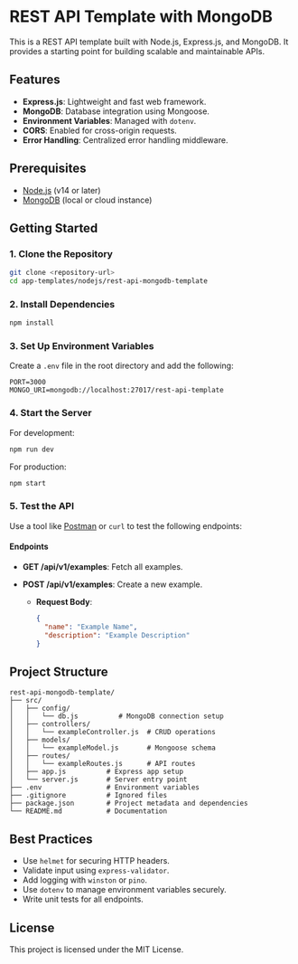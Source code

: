 # REST API Template with MongoDB

This is a REST API template built with Node.js, Express.js, and MongoDB. It provides a starting point for building scalable and maintainable APIs.

## Features

- **Express.js**: Lightweight and fast web framework.
- **MongoDB**: Database integration using Mongoose.
- **Environment Variables**: Managed with `dotenv`.
- **CORS**: Enabled for cross-origin requests.
- **Error Handling**: Centralized error handling middleware.

## Prerequisites

- [Node.js](https://nodejs.org/) (v14 or later)
- [MongoDB](https://www.mongodb.com/) (local or cloud instance)

## Getting Started

### 1. Clone the Repository

```bash
git clone <repository-url>
cd app-templates/nodejs/rest-api-mongodb-template
```

### 2. Install Dependencies

```bash
npm install
```

### 3. Set Up Environment Variables

Create a `.env` file in the root directory and add the following:

```env
PORT=3000
MONGO_URI=mongodb://localhost:27017/rest-api-template
```

### 4. Start the Server

For development:

```bash
npm run dev
```

For production:

```bash
npm start
```

### 5. Test the API

Use a tool like [Postman](https://www.postman.com/) or `curl` to test the following endpoints:

#### Endpoints

- **GET /api/v1/examples**: Fetch all examples.
- **POST /api/v1/examples**: Create a new example.

  - **Request Body**:

    ```json
    {
      "name": "Example Name",
      "description": "Example Description"
    }
    ```

## Project Structure

```plaintext
rest-api-mongodb-template/
├── src/
│   ├── config/
│   │   └── db.js          # MongoDB connection setup
│   ├── controllers/
│   │   └── exampleController.js  # CRUD operations
│   ├── models/
│   │   └── exampleModel.js       # Mongoose schema
│   ├── routes/
│   │   └── exampleRoutes.js      # API routes
│   ├── app.js          # Express app setup
│   └── server.js       # Server entry point
├── .env                # Environment variables
├── .gitignore          # Ignored files
├── package.json        # Project metadata and dependencies
└── README.md           # Documentation
```

## Best Practices

- Use `helmet` for securing HTTP headers.
- Validate input using `express-validator`.
- Add logging with `winston` or `pino`.
- Use `dotenv` to manage environment variables securely.
- Write unit tests for all endpoints.

## License

This project is licensed under the MIT License.
